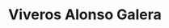 ---
title: "Viveros Alonso Galera"
url: /antas/viveros-alonso-galera/
shop: centro de jardinería
---